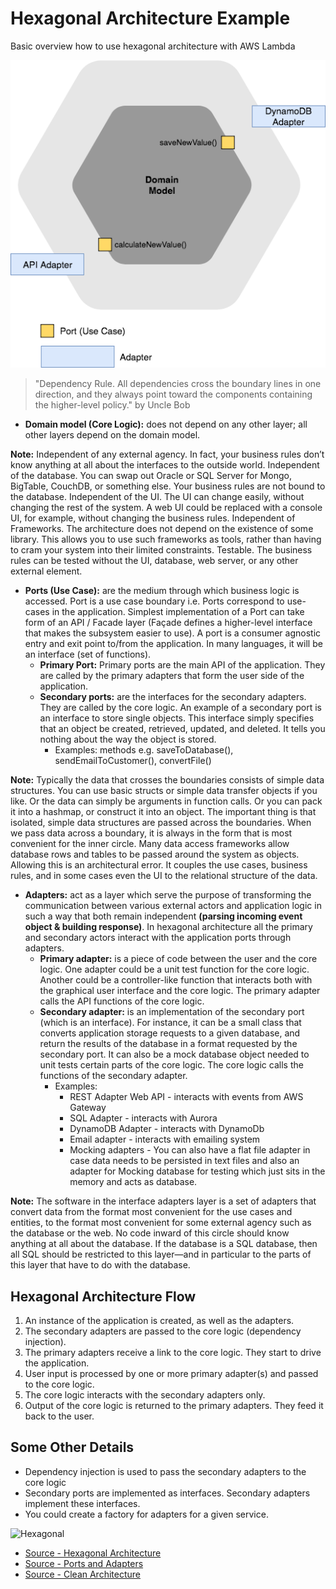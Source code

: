 # Hexagonal Architecture Example
Basic overview how to use hexagonal architecture with AWS Lambda

![Sample](./images/hexagonal-architecture-clean.png)

> "Dependency Rule. All dependencies cross the boundary lines in one direction, and they always point toward the components containing the higher-level policy." by Uncle Bob

* **Domain model (Core Logic):** does not depend on any other layer; all other layers depend on the domain model.

**Note:** Independent of any external agency. In fact, your business rules don’t know anything at all about the interfaces to the outside world. Independent of the database. You can swap out Oracle or SQL Server for Mongo, BigTable, CouchDB, or something else. Your business rules are not bound to the database. Independent of the UI. The UI can change easily, without changing the rest of the system. A web UI could be replaced with a console UI, for example, without changing the business rules. Independent of Frameworks. The architecture does not depend on the existence of some library. This allows you to use such frameworks as tools, rather than having to cram your system into their limited constraints. Testable. The business rules can be tested without the UI, database, web server, or any other external element.

* **Ports (Use Case):** are the medium through which business logic is accessed. Port is a use case boundary i.e. Ports correspond to use-cases in the application. Simplest implementation of a Port can take form of an API / Facade layer (Façade defines a higher-level interface that makes the subsystem easier to use). A port is a consumer agnostic entry and exit point to/from the application. In many languages, it will be an interface (set of functions).
	* **Primary Port:** Primary ports are the main API of the application. They are called by the primary adapters that form the user side of the application.
	* **Secondary ports:** are the interfaces for the secondary adapters. They are called by the core logic. An example of a secondary port is an interface to store single objects. This interface simply specifies that an object be created, retrieved, updated, and deleted. It tells you nothing about the way the object is stored.
		* Examples: methods e.g. saveToDatabase(), sendEmailToCustomer(), convertFile()
		
**Note:** Typically the data that crosses the boundaries consists of simple data structures. You can use basic structs or simple data transfer objects if you like. Or the data can simply be arguments in function calls. Or you can pack it into a hashmap, or construct it into an object. The important thing is that isolated, simple data structures are passed across the boundaries. When we pass data across a boundary, it is always in the form that is most convenient for the inner circle. Many data access frameworks allow database rows and tables to be passed around the system as objects. Allowing this is an architectural error. It couples the use cases, business rules, and in some cases even the UI to the relational structure of the data.

* **Adapters:** act as a layer which serve the purpose of transforming the communication between various external actors and application logic in such a way that both remain independent **(parsing incoming event object & building response)**. In hexagonal architecture all the primary and secondary actors interact with the application ports through adapters.
	* **Primary adapter:** is a piece of code between the user and the core logic. One adapter could be a unit test function for the core logic. Another could be a controller-like function that interacts both with the graphical user interface and the core logic. The primary adapter calls the API functions of the core logic.
	* **Secondary adapter:** is an implementation of the secondary port (which is an interface). For instance, it can be a small class that converts application storage requests to a given database, and return the results of the database in a format requested by the secondary port. It can also be a mock database object needed to unit tests certain parts of the core logic. The core logic calls the functions of the secondary adapter.
		* Examples: 
			* REST Adapter Web API - interacts with events from AWS Gateway
			* SQL Adapter - interacts with Aurora
			* DynamoDB Adapter - interacts with DynamoDb
			* Email adapter - interacts with emailing system
			* Mocking adapters - You can also have a flat file adapter in case data needs to be persisted in text files and also an adapter for Mocking database for testing which just sits in the memory and acts as database.
			
**Note:** The software in the interface adapters layer is a set of adapters that convert data from the format most convenient for the use cases and entities, to the format most convenient for some external agency such as the database or the web. No code inward of this circle should know anything at all about the database. If the database is a SQL database, then all SQL should be restricted to this layer—and in particular to the parts of this layer that have to do with the database.
		
## Hexagonal Architecture Flow

1. An instance of the application is created, as well as the adapters.
2. The secondary adapters are passed to the core logic (dependency injection).
3. The primary adapters receive a link to the core logic. They start to drive the application.
4. User input is processed by one or more primary adapter(s) and passed to the core logic.
5. The core logic interacts with the secondary adapters only.
6. Output of the core logic is returned to the primary adapters. They feed it back to the user.

## Some Other Details

* Dependency injection is used to pass the secondary adapters to the core logic
* Secondary ports are implemented as interfaces. Secondary adapters implement these interfaces.
* You could create a factory for adapters for a given service.


![Hexagonal](http://codingcanvas.com/wp-content/uploads/2015/07/image_thumb5.png)
* [Source - Hexagonal Architecture](http://codingcanvas.com/hexagonal-architecture/)
* [Source - Ports and Adapters](http://www.dossier-andreas.net/software_architecture/ports_and_adapters.html)
* [Source - Clean Architecture](https://8thlight.com/blog/uncle-bob/2012/08/13/the-clean-architecture.html)
